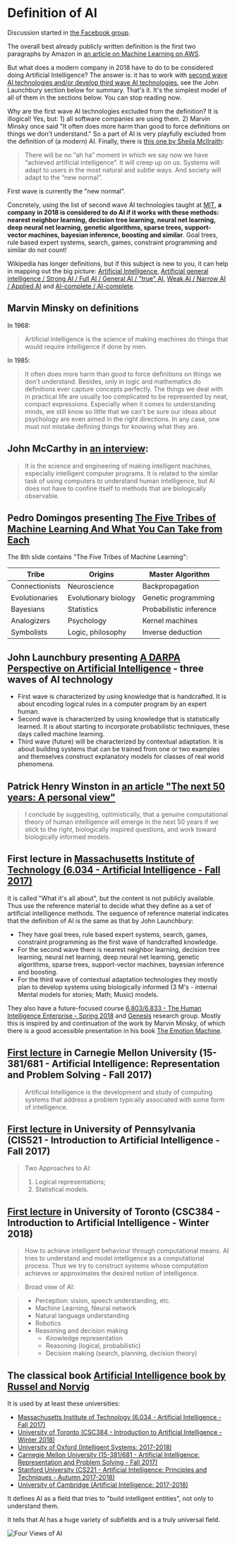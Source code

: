 # Definition of AI

Discussion started in [the Facebook group](https://www.facebook.com/groups/artificialintelligence.lt/permalink/1698578623535968/).

The overall best already publicly written definition is the first two paragraphs by Amazon in [an article on Machine Learning on AWS](https://aws.amazon.com/machine-learning/what-is-ai/).

But what does a modern company in 2018 have to do to be considered doing Artificial Intelligence?
The answer is: it has to work with [second wave AI technologies and/or develop third wave AI technologies](https://youtu.be/-O01G3tSYpU?t=3m43s), see the John Launchbury section below for summary.
That's it.
It's the simplest model of all of them in the sections below.
You can stop reading now.

Why are the first wave AI technologies excluded from the definition?
It is illogical!
Yes, but: 1) all software companies are using them. 2) Marvin Minsky once said "It often does more harm than good to force definitions on things we don't understand."
So a part of AI is very playfully excluded from the definition of (a modern) AI.
Finally, there is [this one by Sheila McIlraith](http://www.teach.cs.toronto.edu/~csc384h/winter/Lectures/csc384w18-Lecture01-Intro.pdf):

> There will be no “ah ha” moment in which we say now we have “achieved artificial intelligence”.
> It will creep up on us.
> Systems will adapt to users in the most natural and subtle ways.
> And society will adapt to the “new normal”.

First wave is currently the "new normal".

Concretely, using the list of second wave AI technologies taught at [MIT](https://ai6034.mit.edu/wiki/index.php?title=Reference_material_and_playlist), __a company in 2018 is considered to do AI if it works with these methods: nearest neighbor learning, decision tree learning, neural net learning, deep neural net learning, genetic algorithms, sparse trees, support-vector machines, bayesian inference, boosting and similar__.
Goal trees, rule based expert systems, search, games, constraint programming and similar do not count!

Wikipedia has longer definitions, but if this subject is new to you, it can help in mapping out the big picture: [Artificial Intelligence](https://en.wikipedia.org/wiki/Artificial_intelligence), [Artificial general intelligence / Strong AI / Full AI / General AI / "true" AI](https://en.wikipedia.org/wiki/Artificial_general_intelligence), [Weak AI / Narrow AI / Applied AI](https://en.wikipedia.org/wiki/Weak_AI) and [AI-complete / AI-complete](https://en.wikipedia.org/wiki/AI-complete).

## Marvin Minsky on definitions

In 1968:
> Artificial intelligence is the science of making machines do things that would require intelligence if done by men.

In 1985:
> It often does more harm than good to force definitions on things we don't understand. Besides, only in logic and mathematics do definitions ever capture concepts perfectly. The things we deal with in practical life are usually too complicated to be represented by neat, compact expressions. Especially when it comes to understanding minds, we still know so little that we can't be sure our ideas about psychology are even aimed in the right directions. In any case, one must not mistake defining things for knowing what they are.

## John McCarthy in [an interview](http://jmc.stanford.edu/artificial-intelligence/what-is-ai/index.html):

>It is the science and engineering of making intelligent machines, especially intelligent computer programs. It is related to the similar task of using computers to understand human intelligence, but AI does not have to confine itself to methods that are biologically observable.

## Pedro Domingos presenting [The Five Tribes of Machine Learning And What You Can Take from Each](https://learning.acm.org/webinar_pdfs/PedroDomingos_FTFML_WebinarSlides.pdf)

The 8th slide contains "The Five Tribes of Machine Learning":

| Tribe          | Origins              | Master Algorithm        |
| -------------- | -------------------- | ----------------------- |
| Connectionists | Neuroscience         | Backpropagation         |
| Evolutionaries | Evolutionary biology | Genetic programming     |
| Bayesians      | Statistics           | Probabilistic inference |
| Analogizers    | Psychology           | Kernel machines         |
| Symbolists     | Logic, philosophy    | Inverse deduction       |

## John Launchbury presenting [A DARPA Perspective on Artificial Intelligence](https://www.youtube.com/watch?v=-O01G3tSYpU) - three waves of AI technology

* First wave is characterized by using knowledge that is handcrafted. It is about encoding logical rules in a computer program by an expert human.
* Second wave is characterized by using knowledge that is statistically learned. It is about starting to incorporate probabilistic techniques, these days called machine learning.
* Third wave (future) will be characterized by contextual adaptation. It is about building systems that can be trained from one or two examples and themselves construct explanatory models for classes of real world phenomena.

## Patrick Henry Winston in [an article "The next 50 years: A personal view"](https://dspace.mit.edu/handle/1721.1/108137)

> I conclude by suggesting, optimistically, that a genuine computational theory of human intelligence will emerge in the next 50 years if we stick to the right, biologically inspired questions, and work toward biologically informed models.

## First lecture in [Massachusetts Institute of Technology (6.034 - Artificial Intelligence - Fall 2017)](https://ai6034.mit.edu/wiki/index.php?title=Reference_material_and_playlist)

It is called "What it's all about", but the content is not publicly available.
Thus use the reference material to decide what they define as a set of artificial intelligence methods.
The sequence of reference material indicates that the definition of AI is the same as that by John Launchbury:

* They have goal trees, rule based expert systems, search, games, constraint programming as the first wave of handcrafted knowledge.
* For the second wave there is nearest neighbor learning, decision tree learning, neural net learning, deep neural net learning, genetic algorithms, sparse trees, support-vector machines, bayesian inference and boosting.
* For the third wave of contextual adaptation technologies they mostly plan to develop systems using biologically informed (3 M's - internal Mental models for stories; Math; Music) models.

They also have a future-focused course [6.803/6.833 - The Human Intelligence Enterprise - Spring 2018](http://courses.csail.mit.edu/6.803/) and [Genesis](http://groups.csail.mit.edu/genesis/) research group.
Mostly this is inspired by and continuation of the work by Marvin Minsky, of which there is a good accessible presentation in his book [The Emotion Machine](http://www.simonandschuster.com/books/The-Emotion-Machine/Marvin-Minsky/9780743276641).

## [First lecture](http://www.cs.cmu.edu/~15381-f17/intro%20to%20AI.pptx) in Carnegie Mellon University (15-381/681 - Artificial Intelligence: Representation and Problem Solving - Fall 2017)

> Artificial Intelligence is the development and study of computing systems that address a problem typically associated with some form of intelligence.

## [First lecture](http://www.seas.upenn.edu/~cis521/Lectures/ClassIntro-2017-6up.pdf) in University of Pennsylvania (CIS521 - Introduction to Artificial Intelligence - Fall 2017)

> Two Approaches to AI:
> 1) Logical representations;
> 2) Statistical models.

## [First lecture](http://www.teach.cs.toronto.edu/~csc384h/winter/Lectures/csc384w18-Lecture01-Intro.pdf) in University of Toronto (CSC384 - Introduction to Artificial Intelligence - Winter 2018)

> How to achieve intelligent behaviour through computational means.
> AI tries to understand and model intelligence as a computational process. Thus we try to construct systems whose computation achieves or approximates the desired notion of intelligence.

> Broad view of AI:

> * Perception: vision, speech understanding, etc.
> * Machine Learning, Neural network
> * Natural language understanding
> * Robotics
> * Reasoning and decision making
>     * Knowledge representation
>     * Reasoning (logical, probabilistic)
>     * Decision making (search, planning, decision theory)

## The classical book [Artificial Intelligence book by Russel and Norvig](https://www.amazon.com/Artificial-Intelligence-Modern-Approach-3rd/dp/0136042597)

It is used by at least these universities:

* [Massachusetts Institute of Technology (6.034 - Artificial Intelligence - Fall 2017)](https://ai6034.mit.edu/)
* [University of Toronto (CSC384 - Introduction to Artificial Intelligence - Winter 2018)](http://www.teach.cs.toronto.edu/~csc384h/winter/lectures.html)
* [University of Oxford (Intelligent Systems: 2017-2018)](https://www.cs.ox.ac.uk/teaching/courses/2017-2018/intellsystems/index.html)
* [Carnegie Mellon University (15-381/681 - Artificial Intelligence: Representation and Problem Solving - Fall 2017)](http://www.cs.cmu.edu/~15381-f17/)
* [Stanford University (CS221 - Artificial Intelligence: Principles and Techniques - Autumn 2017-2018)](http://www.stanford.edu/class/cs221/)
* [University of Cambridge (Artificial Intelligence: 2017-2018)](https://www.cl.cam.ac.uk/teaching/1718/ArtInt/)

It defines AI as a field that tries to "build intelligent entities", not only to understand them.

It tells that AI has a huge variety of subfields and is a truly universal field.

![Four Views of AI](https://image.slidesharecdn.com/01-intro1-120330194216-phpapp01/95/01-intro1-12-728.jpg)
